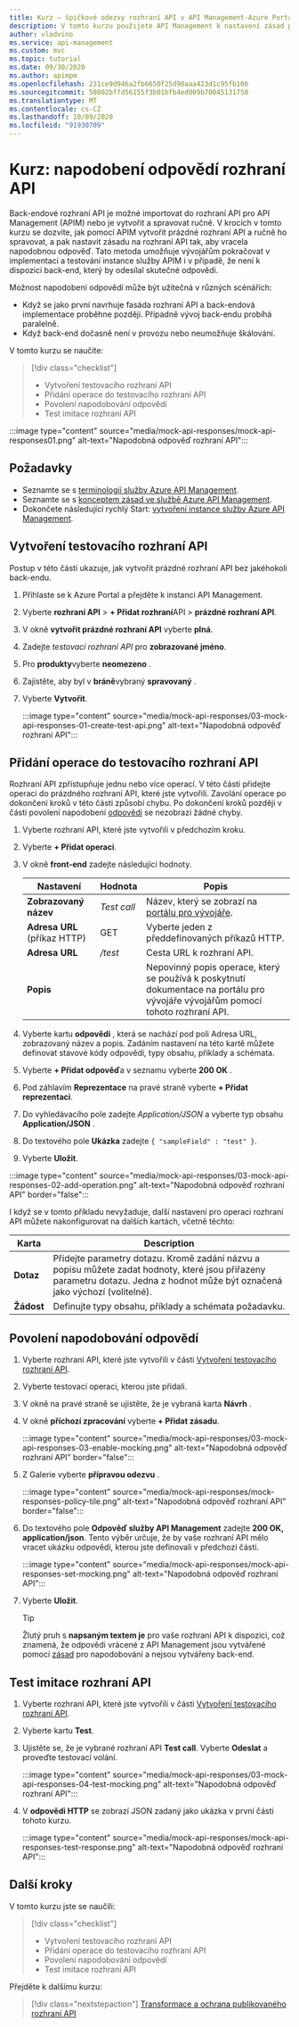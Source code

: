 ```yaml
---
title: Kurz – špičkové odezvy rozhraní API v API Management-Azure Portal | Microsoft Docs
description: V tomto kurzu použijete API Management k nastavení zásad pro rozhraní API tak, aby vracelo napodobnou odpověď, pokud není k dispozici back-end, který by odesílal skutečné odpovědi.
author: vladvino
ms.service: api-management
ms.custom: mvc
ms.topic: tutorial
ms.date: 09/30/2020
ms.author: apimpm
ms.openlocfilehash: 231ce9d946a2fb6650f25d90aaa423d1c95fb106
ms.sourcegitcommit: 50802bffd56155f3b01bfb4ed009b70045131750
ms.translationtype: MT
ms.contentlocale: cs-CZ
ms.lasthandoff: 10/09/2020
ms.locfileid: "91930709"
---
```

# <a name="tutorial-mock-api-responses"></a>Kurz: napodobení odpovědí rozhraní API

Back-endové rozhraní API je možné importovat do rozhraní API pro API Management (APIM) nebo je vytvořit a spravovat ručně. V krocích v tomto kurzu se dozvíte, jak pomocí APIM vytvořit prázdné rozhraní API a ručně ho spravovat, a pak nastavit zásadu na rozhraní API tak, aby vracela napodobnou odpověď. Tato metoda umožňuje vývojářům pokračovat v implementaci a testování instance služby APIM i v případě, že není k dispozici back-end, který by odesílal skutečné odpovědi. 

Možnost napodobení odpovědí může být užitečná v různých scénářích:

+ Když se jako první navrhuje fasáda rozhraní API a back-endová implementace proběhne později. Případně vývoj back-endu probíhá paralelně.
+ Když back-end dočasně není v provozu nebo neumožňuje škálování.

V tomto kurzu se naučíte:

> [!div class="checklist"]
> * Vytvoření testovacího rozhraní API 
> * Přidání operace do testovacího rozhraní API
> * Povolení napodobování odpovědí
> * Test imitace rozhraní API


:::image type="content" source="media/mock-api-responses/mock-api-responses01.png" alt-text="Napodobná odpověď rozhraní API":::

## <a name="prerequisites"></a>Požadavky

+ Seznamte se s [terminologií služby Azure API Management](api-management-terminology.md).
+ Seznamte se s [konceptem zásad ve službě Azure API Management](api-management-howto-policies.md).
+ Dokončete následující rychlý Start: [vytvoření instance služby Azure API Management](get-started-create-service-instance.md).

## <a name="create-a-test-api"></a>Vytvoření testovacího rozhraní API 

Postup v této části ukazuje, jak vytvořit prázdné rozhraní API bez jakéhokoli back-endu. 


1. Přihlaste se k Azure Portal a přejděte k instanci API Management.
1. Vyberte **rozhraní API**  >  **+ Přidat rozhraní**API  >  **prázdné rozhraní API**.
1. V okně **vytvořit prázdné rozhraní API** vyberte **plná**.
1. Zadejte *testovací rozhraní API* pro **zobrazované jméno**.
1. Pro **produkty**vyberte **neomezeno** .
1. Zajistěte, aby byl v **bráně**vybraný **spravovaný** .
1. Vyberte **Vytvořit**.

    :::image type="content" source="media/mock-api-responses/03-mock-api-responses-01-create-test-api.png" alt-text="Napodobná odpověď rozhraní API":::

## <a name="add-an-operation-to-the-test-api"></a>Přidání operace do testovacího rozhraní API

Rozhraní API zpřístupňuje jednu nebo více operací. V této části přidejte operaci do prázdného rozhraní API, které jste vytvořili. Zavolání operace po dokončení kroků v této části způsobí chybu. Po dokončení kroků později v části povolení napodobení [odpovědi](#enable-response-mocking) se nezobrazí žádné chyby.

1. Vyberte rozhraní API, které jste vytvořili v předchozím kroku.
1. Vyberte **+ Přidat operaci**.
1. V okně **front-end** zadejte následující hodnoty.

     | Nastavení             | Hodnota                             | Popis                                                                                                                                                                                   |
    |---------------------|-----------------------------------|-----------------------------------------------------------------------------------------------------------------------------------------------------------------------------------------------|
    | **Zobrazovaný název**    | *Test call*                       | Název, který se zobrazí na [portálu pro vývojáře](api-management-howto-developer-portal.md).                                                                                                                                       |
    | **Adresa URL** (příkaz HTTP) | GET                               | Vyberte jeden z předdefinovaných příkazů HTTP.                                                                                                                                         |
    | **Adresa URL**             | */test*                           | Cesta URL k rozhraní API.                                                                                                                                                                       |
    | **Popis**     |                                   |  Nepovinný popis operace, který se používá k poskytnutí dokumentace na portálu pro vývojáře vývojářům pomocí tohoto rozhraní API.                                                    |
    
1. Vyberte kartu **odpovědi** , která se nachází pod poli Adresa URL, zobrazovaný název a popis. Zadáním nastavení na této kartě můžete definovat stavové kódy odpovědí, typy obsahu, příklady a schémata.
1. Vyberte **+ Přidat odpověď**a v seznamu vyberte **200 OK** .
1. Pod záhlavím **Reprezentace** na pravé straně vyberte **+ Přidat reprezentaci**.
1. Do vyhledávacího pole zadejte *Application/JSON* a vyberte typ obsahu **Application/JSON** .
1. Do textového pole **Ukázka** zadejte `{ "sampleField" : "test" }`.
1. Vyberte **Uložit**.

:::image type="content" source="media/mock-api-responses/03-mock-api-responses-02-add-operation.png" alt-text="Napodobná odpověď rozhraní API" border="false":::

I když se v tomto příkladu nevyžaduje, další nastavení pro operaci rozhraní API můžete nakonfigurovat na dalších kartách, včetně těchto:


|Karta      |Description  |
|---------|---------|
|**Dotaz**     |  Přidejte parametry dotazu. Kromě zadání názvu a popisu můžete zadat hodnoty, které jsou přiřazeny parametru dotazu. Jedna z hodnot může být označená jako výchozí (volitelné).        |
|**Žádost**     |  Definujte typy obsahu, příklady a schémata požadavku.       |

## <a name="enable-response-mocking"></a>Povolení napodobování odpovědí

1. Vyberte rozhraní API, které jste vytvořili v části [Vytvoření testovacího rozhraní API](#create-a-test-api).
1. Vyberte testovací operaci, kterou jste přidali.
1. V okně na pravé straně se ujistěte, že je vybraná karta **Návrh** .
1. V okně **příchozí zpracování** vyberte **+ Přidat zásadu**.

    :::image type="content" source="media/mock-api-responses/03-mock-api-responses-03-enable-mocking.png" alt-text="Napodobná odpověď rozhraní API" border="false":::

1. Z Galerie vyberte **přípravou odezvu**  .

    :::image type="content" source="media/mock-api-responses/mock-responses-policy-tile.png" alt-text="Napodobná odpověď rozhraní API" border="false":::

1. Do textového pole **Odpověď služby API Management** zadejte **200 OK, application/json**. Tento výběr určuje, že by vaše rozhraní API mělo vracet ukázku odpovědi, kterou jste definovali v předchozí části.

    :::image type="content" source="media/mock-api-responses/mock-api-responses-set-mocking.png" alt-text="Napodobná odpověď rozhraní API":::

1. Vyberte **Uložit**.

    > [!TIP]
    > Žlutý pruh s **napsaným textem je** pro vaše rozhraní API k dispozici, což znamená, že odpovědi vrácené z API Management jsou vytvářené pomocí [zásad](api-management-advanced-policies.md#mock-response) pro napodobování a nejsou vytvářeny back-end.

## <a name="test-the-mocked-api"></a>Test imitace rozhraní API

1. Vyberte rozhraní API, které jste vytvořili v části [Vytvoření testovacího rozhraní API](#create-a-test-api).
1. Vyberte kartu **Test**.
1. Ujistěte se, že je vybrané rozhraní API **Test call**. Vyberte **Odeslat** a proveďte testovací volání.

   :::image type="content" source="media/mock-api-responses/03-mock-api-responses-04-test-mocking.png" alt-text="Napodobná odpověď rozhraní API":::

1. V **odpovědi HTTP** se zobrazí JSON zadaný jako ukázka v první části tohoto kurzu.

    :::image type="content" source="media/mock-api-responses/mock-api-responses-test-response.png" alt-text="Napodobná odpověď rozhraní API":::

## <a name="next-steps"></a>Další kroky

V tomto kurzu jste se naučili:

> [!div class="checklist"]
> * Vytvoření testovacího rozhraní API
> * Přidání operace do testovacího rozhraní API
> * Povolení napodobování odpovědí
> * Test imitace rozhraní API

Přejděte k dalšímu kurzu:

> [!div class="nextstepaction"]
> [Transformace a ochrana publikovaného rozhraní API](transform-api.md)
